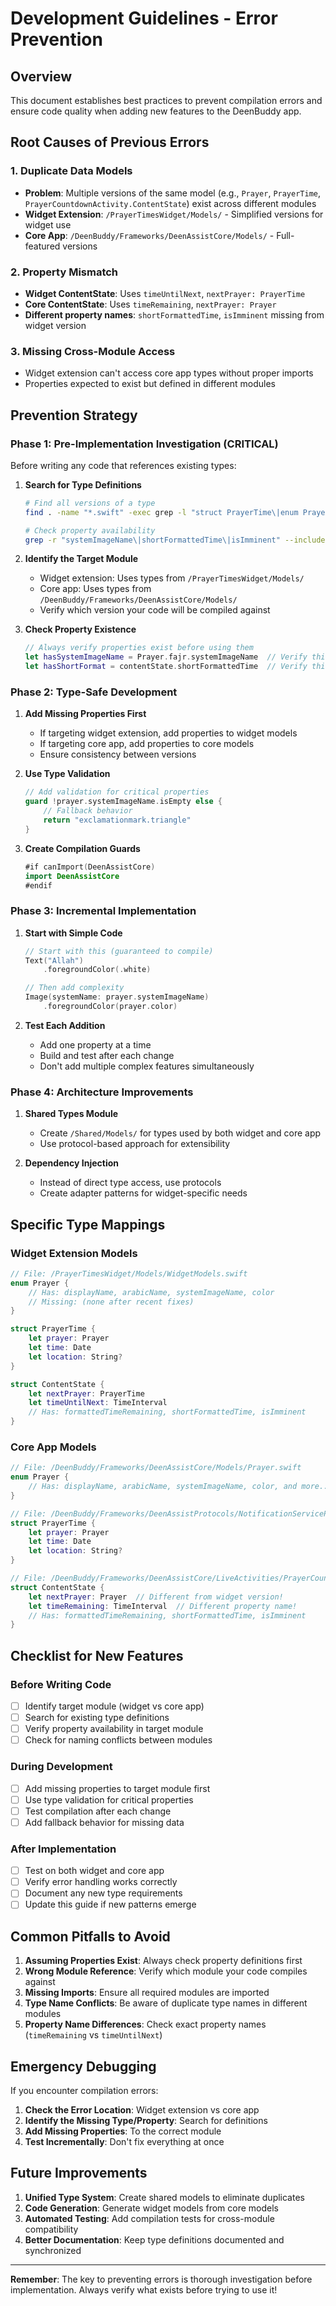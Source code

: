 # Development Guidelines - Error Prevention

## Overview
This document establishes best practices to prevent compilation errors and ensure code quality when adding new features to the DeenBuddy app.

## Root Causes of Previous Errors

### 1. **Duplicate Data Models**
- **Problem**: Multiple versions of the same model (e.g., `Prayer`, `PrayerTime`, `PrayerCountdownActivity.ContentState`) exist across different modules
- **Widget Extension**: `/PrayerTimesWidget/Models/` - Simplified versions for widget use
- **Core App**: `/DeenBuddy/Frameworks/DeenAssistCore/Models/` - Full-featured versions

### 2. **Property Mismatch**
- **Widget ContentState**: Uses `timeUntilNext`, `nextPrayer: PrayerTime`
- **Core ContentState**: Uses `timeRemaining`, `nextPrayer: Prayer`
- **Different property names**: `shortFormattedTime`, `isImminent` missing from widget version

### 3. **Missing Cross-Module Access**
- Widget extension can't access core app types without proper imports
- Properties expected to exist but defined in different modules

## Prevention Strategy

### Phase 1: Pre-Implementation Investigation (CRITICAL)

Before writing any code that references existing types:

1. **Search for Type Definitions**
   ```bash
   # Find all versions of a type
   find . -name "*.swift" -exec grep -l "struct PrayerTime\|enum Prayer\|ContentState" {} \;
   
   # Check property availability
   grep -r "systemImageName\|shortFormattedTime\|isImminent" --include="*.swift" .
   ```

2. **Identify the Target Module**
   - Widget extension: Uses types from `/PrayerTimesWidget/Models/`
   - Core app: Uses types from `/DeenBuddy/Frameworks/DeenAssistCore/Models/`
   - Verify which version your code will be compiled against

3. **Check Property Existence**
   ```swift
   // Always verify properties exist before using them
   let hasSystemImageName = Prayer.fajr.systemImageName  // Verify this compiles
   let hasShortFormat = contentState.shortFormattedTime  // Verify this compiles
   ```

### Phase 2: Type-Safe Development

1. **Add Missing Properties First**
   - If targeting widget extension, add properties to widget models
   - If targeting core app, add properties to core models
   - Ensure consistency between versions

2. **Use Type Validation**
   ```swift
   // Add validation for critical properties
   guard !prayer.systemImageName.isEmpty else {
       // Fallback behavior
       return "exclamationmark.triangle"
   }
   ```

3. **Create Compilation Guards**
   ```swift
   #if canImport(DeenAssistCore)
   import DeenAssistCore
   #endif
   ```

### Phase 3: Incremental Implementation

1. **Start with Simple Code**
   ```swift
   // Start with this (guaranteed to compile)
   Text("Allah")
       .foregroundColor(.white)
   
   // Then add complexity
   Image(systemName: prayer.systemImageName)
       .foregroundColor(prayer.color)
   ```

2. **Test Each Addition**
   - Add one property at a time
   - Build and test after each change
   - Don't add multiple complex features simultaneously

### Phase 4: Architecture Improvements

1. **Shared Types Module**
   - Create `/Shared/Models/` for types used by both widget and core app
   - Use protocol-based approach for extensibility

2. **Dependency Injection**
   - Instead of direct type access, use protocols
   - Create adapter patterns for widget-specific needs

## Specific Type Mappings

### Widget Extension Models
```swift
// File: /PrayerTimesWidget/Models/WidgetModels.swift
enum Prayer {
    // Has: displayName, arabicName, systemImageName, color
    // Missing: (none after recent fixes)
}

struct PrayerTime {
    let prayer: Prayer
    let time: Date
    let location: String?
}

struct ContentState {
    let nextPrayer: PrayerTime
    let timeUntilNext: TimeInterval
    // Has: formattedTimeRemaining, shortFormattedTime, isImminent
}
```

### Core App Models
```swift
// File: /DeenBuddy/Frameworks/DeenAssistCore/Models/Prayer.swift
enum Prayer {
    // Has: displayName, arabicName, systemImageName, color, and more...
}

// File: /DeenBuddy/Frameworks/DeenAssistProtocols/NotificationServiceProtocol.swift
struct PrayerTime {
    let prayer: Prayer
    let time: Date
    let location: String?
}

// File: /DeenBuddy/Frameworks/DeenAssistCore/LiveActivities/PrayerCountdownActivity.swift
struct ContentState {
    let nextPrayer: Prayer  // Different from widget version!
    let timeRemaining: TimeInterval  // Different property name!
    // Has: formattedTimeRemaining, shortFormattedTime, isImminent
}
```

## Checklist for New Features

### Before Writing Code
- [ ] Identify target module (widget vs core app)
- [ ] Search for existing type definitions
- [ ] Verify property availability in target module
- [ ] Check for naming conflicts between modules

### During Development
- [ ] Add missing properties to target module first
- [ ] Use type validation for critical properties
- [ ] Test compilation after each change
- [ ] Add fallback behavior for missing data

### After Implementation
- [ ] Test on both widget and core app
- [ ] Verify error handling works correctly
- [ ] Document any new type requirements
- [ ] Update this guide if new patterns emerge

## Common Pitfalls to Avoid

1. **Assuming Properties Exist**: Always check property definitions first
2. **Wrong Module Reference**: Verify which module your code compiles against
3. **Missing Imports**: Ensure all required modules are imported
4. **Type Name Conflicts**: Be aware of duplicate type names in different modules
5. **Property Name Differences**: Check exact property names (`timeRemaining` vs `timeUntilNext`)

## Emergency Debugging

If you encounter compilation errors:

1. **Check the Error Location**: Widget extension vs core app
2. **Identify the Missing Type/Property**: Search for definitions
3. **Add Missing Properties**: To the correct module
4. **Test Incrementally**: Don't fix everything at once

## Future Improvements

1. **Unified Type System**: Create shared models to eliminate duplicates
2. **Code Generation**: Generate widget models from core models
3. **Automated Testing**: Add compilation tests for cross-module compatibility
4. **Better Documentation**: Keep type definitions documented and synchronized

---

**Remember**: The key to preventing errors is thorough investigation before implementation. Always verify what exists before trying to use it!